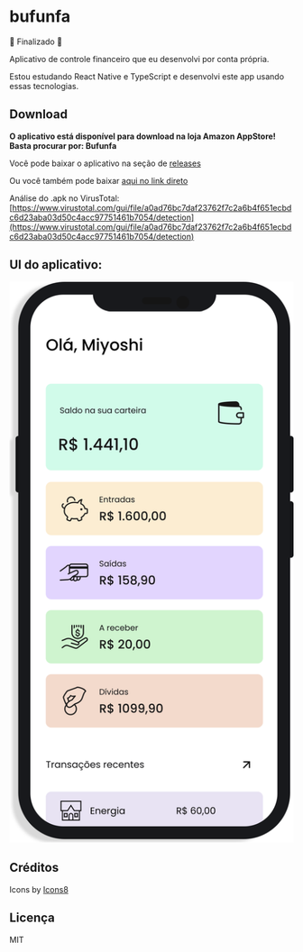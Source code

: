 # bufunfa

:tada: Finalizado :tada:

Aplicativo de controle financeiro que eu desenvolvi por conta própria.

Estou estudando React Native e TypeScript e desenvolvi este app usando essas tecnologias.

## Download
**O aplicativo está disponível para download na loja Amazon AppStore! Basta procurar por: Bufunfa**

Você pode baixar o aplicativo na seção de [releases](https://github.com/Mitacho/bufunfa/releases/tag/v1)

Ou você também pode baixar [aqui no link direto](https://github.com/Mitacho/bufunfa/releases/download/v1/Bufunfa.apk)

Análise do .apk no VirusTotal: [https://www.virustotal.com/gui/file/a0ad76bc7daf23762f7c2a6b4f651ecbdc6d23aba03d50c4acc97751461b7054/detection](https://www.virustotal.com/gui/file/a0ad76bc7daf23762f7c2a6b4f651ecbdc6d23aba03d50c4acc97751461b7054/detection)

## UI do aplicativo:

![Preview](https://github.com/Mitacho/bufunfa/blob/main/Mockup.svg)

## Créditos

Icons by [Icons8](https://icons8.com.br/)

## Licença

MIT
